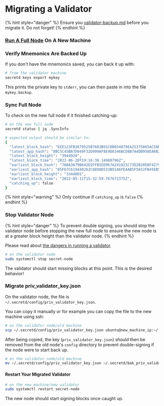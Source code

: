# Migrating a Validator

{% hint style="danger" %}
Ensure you [validator-backup.md](validator-backup.md "mention") before you migrate it. Do not forget!
{% endhint %}

### [Run A Full Node](https://docs.scrt.network/node-guides/run-full-node-mainnet.html) On A New Machine <a href="#id-1-run-a-new-full-node-on-a-new-machine" id="id-1-run-a-new-full-node-on-a-new-machine"></a>

### Verify Mnemonics Are Backed Up <a href="#id-2-confirm-you-have-the-recovery-seed-phrase-information-for-the-active-key-running-on-the-old-machi" id="id-2-confirm-you-have-the-recovery-seed-phrase-information-for-the-active-key-running-on-the-old-machi"></a>

If you don't have the mnemonics saved, you can back it up with:

```bash
# from the validator machine
secretd keys export mykey
```

This prints the private key to `stderr`, you can then paste in into the file `mykey.backup`.

### Sync Full Node <a href="#id-4-wait-for-the-new-full-node-on-the-new-machine-to-finish-catching-up" id="id-4-wait-for-the-new-full-node-on-the-new-machine-to-finish-catching-up"></a>

To check on the new full node if it finished catching-up:

```bash
# on the new full node
secretd status | jq .SyncInfo

# expected output should be similar to:
{
  "latest_block_hash": "EEE123FB3679525B7603B91CDB654879EA25375865AC58DC275C562E2EC07A5A",
  "latest_app_hash": "8BC5C45BA7D049F32D999AF8E9D8346BCD8B7A4DB958EA6B2C5322B96971DB95",
  "latest_block_height": "3944928",
  "latest_block_time": "2022-06-20T19:16:30.14988796Z",
  "earliest_block_hash": "76BA3679B642D2FFB5ED967A241021C73D2B2058F42792FCD1ACAC9D64C87603",
  "earliest_app_hash": "05F67C619449262C8898D533B91A6FEAAB5F5652FB45EB5AFE1E972402B8EDF0",
  "earliest_block_height": "3344001",
  "earliest_block_time": "2022-05-11T15:32:59.767672375Z",
  "catching_up": false
}
```

{% hint style="warning" %}
Only continue if `catching_up` is `false`
{% endhint %}

### Stop Validator Node <a href="#id-5-after-the-new-node-has-caught-up-stop-the-validator-node" id="id-5-after-the-new-node-has-caught-up-stop-the-validator-node"></a>

{% hint style="danger" %}
To prevent double signing, you should stop the validator node before stopping the new full node to ensure the new node is at a greater block height than the validator node.
{% endhint %}

Please read about [the dangers in running a validator](https://docs.scrt.network/node-guides/join-validator-mainnet.html#dangers-in-running-a-validator).

```bash
# on the validator node
sudo systemctl stop secret-node
```

The validator should start missing blocks at this point. This is the desired behavior!

### Migrate priv\_validator\_key.json <a href="#id-7-move-the-validator-s-private-key-from-the-old-machine-to-the-new-machine" id="id-7-move-the-validator-s-private-key-from-the-old-machine-to-the-new-machine"></a>

On the validator node, the file is `~/.secretd/config/priv_validator_key.json`.

You can copy it manually or for example you can copy the file to the new machine using ssh:

```bash
# on the validator node/old machine
scp ~/.secretd/config/priv_validator_key.json ubuntu@new_machine_ip:~/.secretd/config/priv_validator_key.json
```

After being copied, the key (`priv_validator_key.json`) should then be removed from the old node's `config` directory to prevent double-signing if the node were to start back up.

```bash
# on the validator node/old machine
mv ~/.secretd/config/priv_validator_key.json ~/.secretd/bak_priv_validator_key.json
```

#### Restart Your Migrated Validator <a href="#id-8-on-the-new-server-start-the-new-full-node-which-is-now-your-validator-node" id="id-8-on-the-new-server-start-the-new-full-node-which-is-now-your-validator-node"></a>

```bash
# on the new machine/new validator
sudo systemctl restart secret-node
```

The new node should start signing blocks once caught up.
